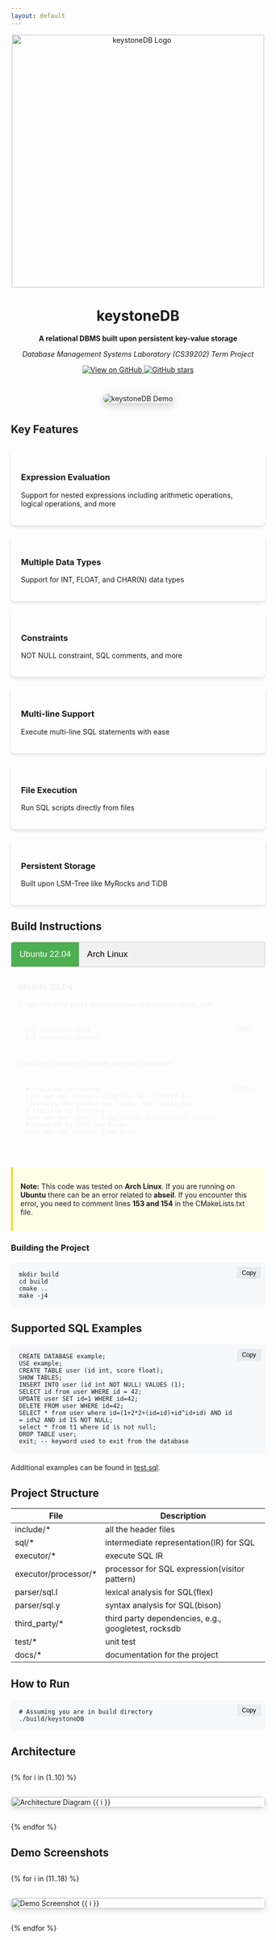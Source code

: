 ```yaml
---
layout: default
---
```


<p align="center">
  <img src="./images/keystoneDB.png" alt="keystoneDB Logo" width="500">
</p>

<div align="center">
  <h1>keystoneDB</h1>
  <p><strong>A relational DBMS built upon persistent key-value storage</strong></p>
  <p><em>Database Management Systems Laboratory (CS39202) Term Project</em></p>
  
  <p>
    <a href="https://github.com/SumitKumar-17/keystoneDB">
      <img src="https://img.shields.io/badge/View%20on-GitHub-24292e?logo=github&logoColor=white" alt="View on GitHub">
    </a>
    <a href="https://github.com/SumitKumar-17/keystoneDB/stargazers">
      <img src="https://img.shields.io/github/stars/SumitKumar-17/keystoneDB?style=social" alt="GitHub stars">
    </a>
  </p>
</div>

<div class="demo-container">
  <img src="./images/keystoneDB_Demo.png" alt="keystoneDB Demo" class="demo-image">
</div>

## Key Features

<div class="features-grid">
  <div class="feature-item">
    <h3>Expression Evaluation</h3>
    <p>Support for nested expressions including arithmetic operations, logical operations, and more</p>
  </div>
  <div class="feature-item">
    <h3>Multiple Data Types</h3>
    <p>Support for INT, FLOAT, and CHAR(N) data types</p>
  </div>
  <div class="feature-item">
    <h3>Constraints</h3>
    <p>NOT NULL constraint, SQL comments, and more</p>
  </div>
  <div class="feature-item">
    <h3>Multi-line Support</h3>
    <p>Execute multi-line SQL statements with ease</p>
  </div>
  <div class="feature-item">
    <h3>File Execution</h3>
    <p>Run SQL scripts directly from files</p>
  </div>
  <div class="feature-item">
    <h3>Persistent Storage</h3>
    <p>Built upon LSM-Tree like MyRocks and TiDB</p>
  </div>
</div>

## Build Instructions

<div class="tabs">
  <button class="tablinks active" onclick="openTab(event, 'Ubuntu')">Ubuntu 22.04</button>
  <button class="tablinks" onclick="openTab(event, 'Arch')">Arch Linux</button>
</div>

<div id="Ubuntu" class="tabcontent" style="display:block;">
  <h3>Ubuntu 22.04</h3>
  
  <p>To get the third party dependencies (via source code), run:</p>
  
  <div class="code-container">
    <pre><code>git submodule init
git submodule update</code></pre>
    <button class="copy-button" onclick="copyCode(this)">Copy</button>
  </div>
  
  <p>Install the following libraries on your computer:</p>
  
  <div class="code-container">
    <pre><code># required by rocksdb
sudo apt-get install libgflags-dev libzstd-dev libsnappy-dev zlib1g-dev libbz2-dev liblz4-dev
# required by protobuf
sudo apt-get install libprotobuf-dev protobuf-compiler
# required by flex and bison
sudo apt-get install flex bison</code></pre>
    <button class="copy-button" onclick="copyCode(this)">Copy</button>
  </div>
</div>

<div id="Arch" class="tabcontent">
  <h3>Arch Linux</h3>
  
  <div class="code-container">
    <pre><code># Required by RocksDB
sudo pacman -S gflags zstd snappy zlib bzip2 lz4 liburing-dev

# Required by Protobuf
sudo pacman -S protobuf

# Required by flex and bison
sudo pacman -S flex bison</code></pre>
    <button class="copy-button" onclick="copyCode(this)">Copy</button>
  </div>
  
  <p>If compiling the GRPC library gives an error, you need to recompile the db.proto with:</p>
  
  <div class="code-container">
    <pre><code>protoc --cpp_out=./ common/codec/db.proto</code></pre>
    <button class="copy-button" onclick="copyCode(this)">Copy</button>
  </div>
</div>

<div class="note-container">
  <p><strong>Note:</strong> This code was tested on <strong>Arch Linux</strong>. 
  If you are running on <strong>Ubuntu</strong> there can be an error related to <strong>abseil</strong>.
  If you encounter this error, you need to comment lines <strong>153 and 154</strong> in the CMakeLists.txt file.</p>
</div>

### Building the Project

<div class="code-container">
  <pre><code>mkdir build
cd build
cmake ..
make -j4</code></pre>
  <button class="copy-button" onclick="copyCode(this)">Copy</button>
</div>

## Supported SQL Examples

<div class="code-container">
  <pre><code>CREATE DATABASE example;
USE example;
CREATE TABLE user (id int, score float);
SHOW TABLES;
INSERT INTO user (id int NOT NULL) VALUES (1);
SELECT id from user WHERE id = 42;
UPDATE user SET id=1 WHERE id=42;
DELETE FROM user WHERE id=42;
SELECT * from user where id=(1+2*2+(id=id)+id^id+id) AND id = id%2 AND id IS NOT NULL;
select * from t1 where id is not null;
DROP TABLE user;
exit; -- keyword used to exit from the database</code></pre>
  <button class="copy-button" onclick="copyCode(this)">Copy</button>
</div>

Additional examples can be found in [test.sql](https://github.com/SumitKumar-17/keystoneDB/blob/main/test/test.sql).

## Project Structure

| File                 | Description                                         |
|----------------------|-----------------------------------------------------|
| include/*            | all the header files                                |
| sql/*                | intermediate representation(IR) for SQL             |
| executor/*           | execute SQL IR                                      |
| executor/processor/* | processor for SQL expression(visitor pattern)       |
| parser/sql.l         | lexical analysis for SQL(flex)                      |
| parser/sql.y         | syntax analysis for SQL(bison)                      |
| third_party/*        | third party dependencies, e.g., googletest, rocksdb |
| test/*               | unit test                                           |
| docs/*               | documentation for the project                       |

## How to Run

<div class="code-container">
  <pre><code># Assuming you are in build directory
./build/keystoneDB</code></pre>
  <button class="copy-button" onclick="copyCode(this)">Copy</button>
</div>

## Architecture

<div class="vertical-gallery">
  {% for i in (1..10) %}
    <div class="architecture-item">
      <img src="./images/{{ i }}.png" alt="Architecture Diagram {{ i }}" onclick="enlargeImage(this)">
    </div>
  {% endfor %}
</div>

<div id="imageModal" class="modal">
  <span class="close">&times;</span>
  <img class="modal-content" id="enlargedImage">
</div>

## Demo Screenshots

<div class="vertical-gallery">
  {% for i in (11..18) %}
    <div class="demo-item">
      <img src="./images/{{ i }}.png" alt="Demo Screenshot {{ i }}" onclick="enlargeImage(this)">
    </div>
  {% endfor %}
</div>

<style>
  .features-grid {
    display: grid;
    grid-template-columns: repeat(auto-fit, minmax(300px, 1fr));
    gap: 20px;
    margin: 30px 0;
  }
  
  .feature-item {
    background-color: rgba(255, 255, 255, 0.8);
    border-radius: 8px;
    padding: 20px;
    box-shadow: 0 4px 6px rgba(0, 0, 0, 0.1);
    transition: transform 0.3s ease;
  }
  
  .feature-item:hover {
    transform: translateY(-5px);
  }
  
  .demo-container {
    margin: 40px 0;
    text-align: center;
  }
  
  .demo-image {
    max-width: 100%;
    border-radius: 8px;
    box-shadow: 0 5px 15px rgba(0, 0, 0, 0.2);
  }
  
  .vertical-gallery {
    display: flex;
    flex-direction: column;
    gap: 30px;
    margin: 30px 0;
  }
  
  .architecture-item img, .demo-item img {
    width: 100%;
    border-radius: 6px;
    cursor: pointer;
    transition: opacity 0.3s ease;
    box-shadow: 0 3px 10px rgba(0, 0, 0, 0.15);
  }
  
  .architecture-item img:hover, .demo-item img:hover {
    opacity: 0.9;
  }
  
  .modal {
    display: none;
    position: fixed;
    z-index: 1000;
    left: 0;
    top: 0;
    width: 100%;
    height: 100%;
    overflow: auto;
    background-color: rgba(0, 0, 0, 0.9);
  }
  
  .modal-content {
    margin: auto;
    display: block;
    max-width: 90%;
    max-height: 90%;
  }
  
  .close {
    position: absolute;
    top: 15px;
    right: 35px;
    color: #f1f1f1;
    font-size: 40px;
    font-weight: bold;
    transition: 0.3s;
    cursor: pointer;
  }
  
  .tabs {
    overflow: hidden;
    border: 1px solid #ccc;
    background-color: #f1f1f1;
    border-radius: 5px 5px 0 0;
  }
  
  .tabs button {
    background-color: inherit;
    float: left;
    border: none;
    outline: none;
    cursor: pointer;
    padding: 14px 16px;
    transition: 0.3s;
    font-size: 17px;
  }
  
  .tabs button:hover {
    background-color: #ddd;
  }
  
  .tabs button.active {
    background-color: #4CAF50;
    color: white;
  }
  
  .tabcontent {
    display: none;
    padding: 6px 12px;
    border: 1px solid #ccc;
    border-top: none;
    border-radius: 0 0 5px 5px;
    animation: fadeEffect 1s;
  }
  
  .note-container {
    background-color: #fffde7;
    border-left: 4px solid #fdd835;
    padding: 15px;
    margin: 20px 0;
    border-radius: 0 4px 4px 0;
  }
  
  .code-container {
    position: relative;
    margin: 20px 0;
  }
  
  .code-container pre {
    background-color: #f6f8fa;
    border-radius: 6px;
    padding: 16px;
    padding-right: 60px;
    overflow: auto;
    margin: 0;
  }
  
  .copy-button {
    position: absolute;
    top: 8px;
    right: 8px;
    background-color: #e9ecef;
    border: none;
    border-radius: 4px;
    padding: 5px 10px;
    cursor: pointer;
    font-size: 12px;
    transition: all 0.2s ease;
  }
  
  .copy-button:hover {
    background-color: #dee2e6;
  }
  
  .copy-button.copied {
    background-color: #4CAF50;
    color: white;
  }
  
  @keyframes fadeEffect {
    from {opacity: 0;}
    to {opacity: 1;}
  }
</style>

<script>
  function openTab(evt, tabName) {
    var i, tabcontent, tablinks;
    tabcontent = document.getElementsByClassName("tabcontent");
    for (i = 0; i < tabcontent.length; i++) {
      tabcontent[i].style.display = "none";
    }
    tablinks = document.getElementsByClassName("tablinks");
    for (i = 0; i < tablinks.length; i++) {
      tablinks[i].className = tablinks[i].className.replace(" active", "");
    }
    document.getElementById(tabName).style.display = "block";
    evt.currentTarget.className += " active";
  }
  
  function enlargeImage(img) {
    var modal = document.getElementById("imageModal");
    var modalImg = document.getElementById("enlargedImage");
    modal.style.display = "block";
    modalImg.src = img.src;
    
    var span = document.getElementsByClassName("close")[0];
    span.onclick = function() { 
      modal.style.display = "none";
    }
    
    window.onclick = function(event) {
      if (event.target == modal) {
        modal.style.display = "none";
      }
    }
  }
  
  function copyCode(button) {
    const codeBlock = button.previousElementSibling;
    const code = codeBlock.textContent;
    
    navigator.clipboard.writeText(code).then(() => {
      // Visual feedback
      button.textContent = "Copied!";
      button.classList.add("copied");
      
      // Reset after 2 seconds
      setTimeout(() => {
        button.textContent = "Copy";
        button.classList.remove("copied");
      }, 2000);
    });
  }
</script>
